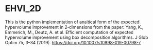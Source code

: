 # EHVI_2D

This is the python implementation of analtical form of the expected hypervolume improvement in 2-dimensions from the paper: Yang, K., Emmerich, M., Deutz, A. et al. Efficient computation of expected hypervolume improvement using box decomposition algorithms. J Glob Optim 75, 3–34 (2019). https://doi.org/10.1007/s10898-019-00798-7
